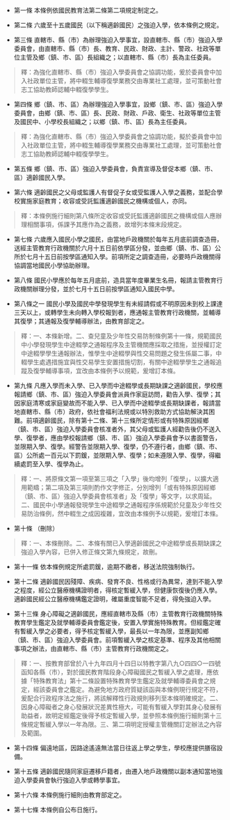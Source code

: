 * 第一條 本條例依國民教育法第二條第二項規定制定之。

* 第二條 六歲至十五歲國民（以下稱適齡國民）之強迫入學，依本條例之規定。

* 第三條 直轄市、縣（市）為辦理強迫入學事宜，設直轄市、縣（市）強迫入學委員會，由直轄市、縣（市）長、教育、民政、財政、主計、警政、社政等單位主管及鄉（鎮、市、區）長組織之；以直轄市、縣（市）長為主任委員。

> 釋：為強化直轄市、縣（市）強迫入學委員會之協調功能，爰於委員會中加入社政單位主管，將中輟生輔導復學業務交由專業社工處理，並可策動社會志工協助教師認輔中輟復學學生。

* 第四條 鄉（鎮、市、區）為辦理強迫入學事宜，設鄉（鎮、市、區）強迫入學委員會，由鄉（鎮、市、區）長、民政、財政、戶政、衛生、社政等單位主管及國民中、小學校長組織之；以鄉（鎮、市、區）長為主任委員。

> 釋：為強化直轄市、縣（市）強迫入學委員會之協調功能，擬於委員會中加入社政單位主管，將中輟生輔導復學業務交由專業社工處理，並可策動社會志工協助教師認輔中輟復學學生。

* 第五條 鄉（鎮、市、區）強迫入學委員會，負責宣導及督促本鄉（鎮、市、區）適齡國民入學。

* 第六條 適齡國民之父母或監護人有督促子女或受監護人入學之義務，並配合學校實施家庭教育；收容或受託監護適齡國民之機構或個人，亦同。

> 釋：本條例施行細則第八條所定收容或受託監護適齡國民之機構或個人應辦理相關事項，係課予其應作為之義務，故增列本條末段規定。

* 第七條 六歲應入國民小學之國民，由當地戶政機關於每年五月底前調查造冊，送經主管教育行政機關於六月十五日前依學區分發，並由鄉（鎮、市、區）公所於七月十五日前按學區通知入學。前項所定之調查造冊，必要時戶政機關得協調當地國民小學協助辦理。

* 第八條 國民小學應於每年五月底前，造具當年度畢業生名冊，報請主管教育行政機關辦理分發，並於七月十五日前按學區通知入國民中學。

* 第八條之一 國民小學及國民中學發現學生有未經請假或不明原因未到校上課達三天以上，或轉學生未向轉入學校報到者，應通報主管教育行政機關，並輔導其復學；其通報及復學輔導辦法，由教育部定之。

> 釋：一、本條新增。二、查兒童及少年性交易防制條例第十一條，規範國民中小學發現學生中途輟學之通報程序及主管機關應採取之措施，並授權訂定中途輟學學生通報辦法，惟學生中途輟學與性交易問題之發生係屬二事，中輟學生處遇措施宜與性交易學生安置措施切割，有關中途輟學學生之通報追蹤及復學輔導事項，宜改由本條例予以規範，爰增訂本條。

* 第九條 凡應入學而未入學、已入學而中途輟學或長期缺課之適齡國民，學校應報請鄉（鎮、市、區）強迫入學委員會派員作家庭訪問，勸告入學、復學；其因家庭清寒或家庭變故而不能入學、已入學而中途輟學或長期缺課者，報請當地直轄市、縣（市）政府，依社會福利法規或以特別救助方式協助解決其困難。前項適齡國民，除有第十二條、第十三條所定情形或有特殊原因經鄉（鎮、市、區）強迫入學委員會核准者外，其父母或監護人經勸告後仍不送入學、復學者，應由學校報請鄉（鎮、市、區）強迫入學委員會予以書面警告，並限期入學、復學。經警告並限期入學、復學，仍不遵行者，由鄉（鎮、市、區）公所處一百元以下罰鍰，並限期入學、復學；如未遵限入學、復學，得繼續處罰至入學、復學為止。

> 釋：一、將原條文第一項至第三項之「入學」後均增列「復學」，以擴大適用範疇；第二項及第三項則酌作文字修正，分別增列「或有特殊原因經鄉（鎮、市、區）強迫入學委員會核准者」及「復學」等文字，以求周延。二、國民中小學通報發現學生中途輟學之通報程序係規範於兒童及少年性交易防治條例，然中輟生之成因複雜，宜改由本條例予以規範，爰增訂本條。

* 第十條 （刪除）

> 釋：一、本條刪除。二、本條有關已入學適齡國民之中途輟學或長期缺課之強迫入學內容，已併入修正條文第九條規定，故刪。

* 第十一條 依本條例規定所處罰鍰，逾期不繳者，移送法院強制執行。

* 第十二條 適齡國民因殘障、疾病、發育不良、性格或行為異常，達到不能入學之程度，經公立醫療機構證明者，得核定暫緩入學，但健康恢復後仍應入學。適齡國民經公立醫療機構鑑定證明，確屬重度智能不足者，得免強迫入學。

* 第十三條 身心障礙之適齡國民，應經直轄市及縣（市）主管教育行政機關特殊教育學生鑑定及就學輔導委員會鑑定後，安置入學實施特殊教育。但經鑑定確有暫緩入學之必要者，得予核定暫緩入學，最長以一年為限，並應副知鄉（鎮、市、區）強迫入學委員會。前項暫緩入學之核定基準、程序及其他相關事項之辦法，由直轄市、縣（市）主管教育行政機關定之。

> 釋：一、按教育部曾於八十九年四月十四日以特教字第八九○四四○一四號函知各縣（市），對於國民教育階段身心障礙國民之暫緩入學之處理，應依據「特殊教育法」第十二條設置特殊教育學生鑑定及就學輔導委員會之規定，經該委員會之鑑定。為避免地方政府質疑該函與本條例現行規定不符，爰配合行政程序法之施行，將該解釋性行政規則移列至本條明確規定。二、因身心障礙者之身心發展狀況差異性極大，可能有暫緩入學對其身心發展有助益者，故明定經鑑定後得予核定暫緩入學，並參照本條例施行細則第十三條規定暫緩入學以一年為限。三、第二項明定授權主管機關訂定辦法之內容及範圍。

* 第十四條 偏遠地區，因路途遙遠無法當日往返上學之學生，學校應提供膳宿設備。

* 第十五條 適齡國民隨同家庭遷移戶籍者，由遷入地戶政機關以副本通知當地強迫入學委員會執行強迫入學或轉學事宜。

* 第十六條 本條例施行細則由教育部定之。

* 第十七條 本條例自公布日施行。

